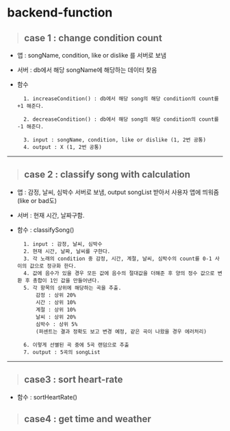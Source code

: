 # backend-function

> ## case 1 : change condition count

- 앱 : songName, condition, like or dislike 를 서버로 보냄

- 서버 : db에서 해당 songName에 해당하는 데이터 찾음

- 함수

        1. increaseCondition() : db에서 해당 song의 해당 condition의 count를 +1 해준다.

        2. decreaseCondition() : db에서 해당 song의 해당 condition의 count를 -1 해준다.

        3. input : songName, condition, like or dislike (1, 2번 공통)
        4. output : X (1, 2번 공통)

---

> ## case 2 : classify song with calculation

- 앱 : 감정, 날씨, 심박수 서버로 보냄, output songList 받아서 사용자 앱에 띄워줌 (like or bad도)
- 서버 : 현재 시간, 날짜구함.
- 함수 : classifySong()

        1. input : 감정, 날씨, 심박수
        2. 현재 시간, 날짜, 날씨를 구한다.
        3. 각 노래의 condition 중 감정, 시간, 계절, 날씨, 심박수의 count를 0-1 사이의 값으로 정규화 한다.
        4. 값에 음수가 있을 경우 모든 값에 음수의 절대값을 더해준 후 양의 정수 값으로 변환 후 총합이 1인 값을 만들어낸다.
        5. 각 항목의 상위에 해당하는 곡을 추출.
            감정 : 상위 20%
            시간 : 상위 10%
            계절 : 상위 10%
            날씨 : 상위 20%
            심박수 : 상위 5%
            (퍼센트는 결과 정확도 보고 변경 예정, 같은 곡이 나왔을 경우 에러처리)

        6. 이렇게 선별된 곡 중에 5곡 랜덤으로 추출
        7. output : 5곡의 songList

---

> ## case3 : sort heart-rate

- 함수 : sortHeartRate()

> ## case4 : get time and weather

